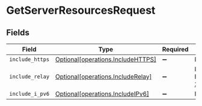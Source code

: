 # GetServerResourcesRequest


## Fields

| Field                                                                                                              | Type                                                                                                               | Required                                                                                                           | Description                                                                                                        | Example                                                                                                            |
| ------------------------------------------------------------------------------------------------------------------ | ------------------------------------------------------------------------------------------------------------------ | ------------------------------------------------------------------------------------------------------------------ | ------------------------------------------------------------------------------------------------------------------ | ------------------------------------------------------------------------------------------------------------------ |
| `include_https`                                                                                                    | [Optional[operations.IncludeHTTPS]](../../models/operations/includehttps.md)                                       | :heavy_minus_sign:                                                                                                 | Include Https entries in the results                                                                               | 1                                                                                                                  |
| `include_relay`                                                                                                    | [Optional[operations.IncludeRelay]](../../models/operations/includerelay.md)                                       | :heavy_minus_sign:                                                                                                 | Include Relay addresses in the results <br/>E.g: https://10-0-0-25.bbf8e10c7fa20447cacee74cd9914cde.plex.direct:32400<br/> | 1                                                                                                                  |
| `include_i_pv6`                                                                                                    | [Optional[operations.IncludeIPv6]](../../models/operations/includeipv6.md)                                         | :heavy_minus_sign:                                                                                                 | Include IPv6 entries in the results                                                                                | 1                                                                                                                  |